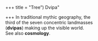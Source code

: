 +++
title = "Tree”) Dvipa"

+++
In traditional mythic geography, the  
third of the seven concentric landmasses  
(**dvipas**) making up the visible world.  
See also **cosmology**.